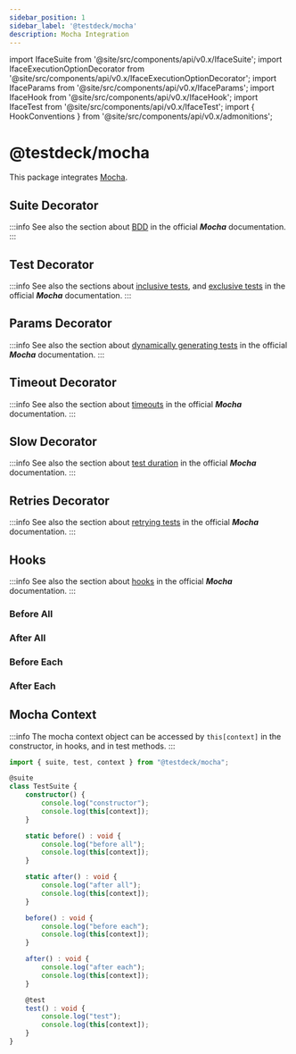 ```yaml
---
sidebar_position: 1
sidebar_label: '@testdeck/mocha'
description: Mocha Integration
---
```


import IfaceSuite from '@site/src/components/api/v0.x/IfaceSuite';
import IfaceExecutionOptionDecorator from '@site/src/components/api/v0.x/IfaceExecutionOptionDecorator';
import IfaceParams from '@site/src/components/api/v0.x/IfaceParams';
import IfaceHook from '@site/src/components/api/v0.x/IfaceHook';
import IfaceTest from '@site/src/components/api/v0.x/IfaceTest';
import { HookConventions } from '@site/src/components/api/v0.x/admonitions';

# @testdeck/mocha

This package integrates [Mocha](https://mochajs.org/).

## Suite Decorator

:::info
See also the section about [BDD](https://mochajs.org/#bdd) in the official ***Mocha*** documentation.
:::

<IfaceSuite packageName="@testdeck/mocha" timeout retry slow />

## Test Decorator

:::info
See also the sections about [inclusive tests](https://mochajs.org/#inclusive-tests), and [exclusive tests](https://mochajs.org/#exclusive-tests) in the official ***Mocha*** documentation.
:::

<IfaceTest packageName="@testdeck/mocha" timeout retry slow done />

## Params Decorator

:::info
See also the section about [dynamically generating tests](https://mochajs.org/#dynamically-generating-tests) in the official ***Mocha*** documentation.
:::

<IfaceParams packageName="@testdeck/mocha" timeout slow retry done />

## Timeout Decorator

:::info
See also the section about [timeouts](https://mochajs.org/#timeouts) in the official ***Mocha*** documentation.
:::

<IfaceExecutionOptionDecorator packageName="@testdeck/mocha" classDecorator done value="5000" defaultValue="0" timeout />

## Slow Decorator

:::info
See also the section about [test duration](https://mochajs.org/#test-duration) in the official ***Mocha*** documentation.
:::

<IfaceExecutionOptionDecorator packageName="@testdeck/mocha" slow classDecorator done value="500" defaultValue="0" />

## Retries Decorator

:::info
See also the section about [retrying tests](https://mochajs.org/#retry-tests) in the official ***Mocha*** documentation.
:::

<IfaceExecutionOptionDecorator packageName="@testdeck/mocha" retry classDecorator done value="5" defaultValue="0" />

## Hooks

<HookConventions/>

:::info
See also the section about [hooks](https://mochajs.org/#hooks) in the official ***Mocha*** documentation.
:::

### Before All

<IfaceHook packageName="@testdeck/mocha" done />

### After All

<IfaceHook packageName="@testdeck/mocha" after done />

### Before Each

<IfaceHook packageName="@testdeck/mocha" each done />

### After Each

<IfaceHook packageName="@testdeck/mocha" after each done />

## Mocha Context

:::info
The mocha context object can be accessed by `this[context]` in the constructor, in hooks, and in test methods.
:::

```typescript showLineNumbers
import { suite, test, context } from "@testdeck/mocha";

@suite
class TestSuite {
    constructor() {
        console.log("constructor");
        console.log(this[context]);
    }

    static before() : void {
        console.log("before all");
        console.log(this[context]);
    }

    static after() : void {
        console.log("after all");
        console.log(this[context]);
    }

    before() : void {
        console.log("before each");
        console.log(this[context]);
    }

    after() : void {
        console.log("after each");
        console.log(this[context]);
    }

    @test
    test() : void {
        console.log("test");
        console.log(this[context]);
    }
}
```
